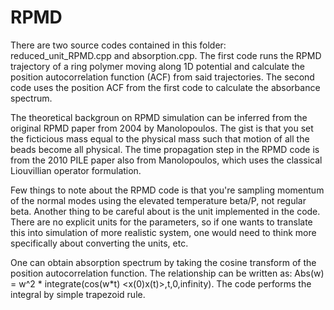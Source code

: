 # RPMD

There are two source codes contained in this folder: reduced_unit_RPMD.cpp and absorption.cpp. 
The first code runs the RPMD trajectory of a ring polymer moving along 1D potential and calculate the position autocorrelation function (ACF) from said trajectories. The second code uses the position ACF from the first code to calculate the absorbance spectrum. 

The theoretical backgroun on RPMD simulation can be inferred from the original RPMD paper from 2004 by Manolopoulos. The gist is that you set the ficticious mass equal to the physical mass such that motion of all the beads become all physical. The time propagation step in the RPMD code is from the 2010 PILE paper also from Manolopoulos, which uses the classical Liouvillian operator formulation. 

Few things to note about the RPMD code is that you're sampling momentum of the normal modes using the elevated temperature beta/P, not regular beta. Another thing to be careful about is the unit implemented in the code. There are no explicit units for the parameters, so if one wants to translate this into simulation of more realistic system, one would need to think more specifically about converting the units, etc.

One can obtain absorption spectrum by taking the cosine transform of the position autocorrelation function. The relationship can be written as: Abs(w) = w^2 * integrate(cos(w*t) <x(0)x(t)>,t,0,infinity). The code performs the integral by simple trapezoid rule. 
